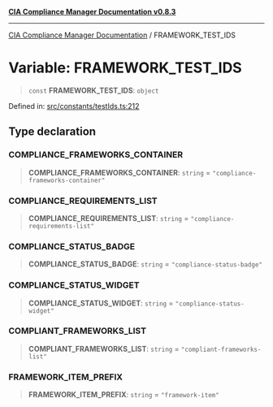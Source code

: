 [**CIA Compliance Manager Documentation v0.8.3**](../README.md)

***

[CIA Compliance Manager Documentation](../globals.md) / FRAMEWORK\_TEST\_IDS

# Variable: FRAMEWORK\_TEST\_IDS

> `const` **FRAMEWORK\_TEST\_IDS**: `object`

Defined in: [src/constants/testIds.ts:212](https://github.com/Hack23/cia-compliance-manager/blob/368d5a1330a94df78d48c65d28962bd0f7cab363/src/constants/testIds.ts#L212)

## Type declaration

### COMPLIANCE\_FRAMEWORKS\_CONTAINER

> **COMPLIANCE\_FRAMEWORKS\_CONTAINER**: `string` = `"compliance-frameworks-container"`

### COMPLIANCE\_REQUIREMENTS\_LIST

> **COMPLIANCE\_REQUIREMENTS\_LIST**: `string` = `"compliance-requirements-list"`

### COMPLIANCE\_STATUS\_BADGE

> **COMPLIANCE\_STATUS\_BADGE**: `string` = `"compliance-status-badge"`

### COMPLIANCE\_STATUS\_WIDGET

> **COMPLIANCE\_STATUS\_WIDGET**: `string` = `"compliance-status-widget"`

### COMPLIANT\_FRAMEWORKS\_LIST

> **COMPLIANT\_FRAMEWORKS\_LIST**: `string` = `"compliant-frameworks-list"`

### FRAMEWORK\_ITEM\_PREFIX

> **FRAMEWORK\_ITEM\_PREFIX**: `string` = `"framework-item"`
